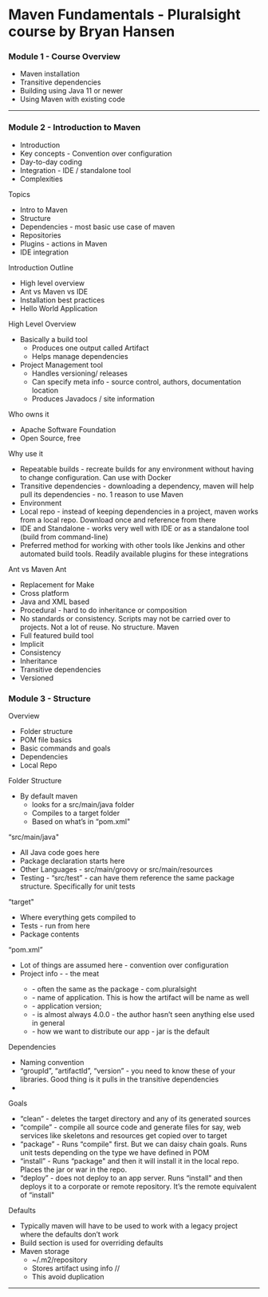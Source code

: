 # Maven Fundamentals - Pluralsight course by Bryan Hansen
### Module 1 - Course Overview
* Maven installation
* Transitive dependencies
* Building using Java 11 or newer
* Using Maven with existing code

---

### Module 2 - Introduction to Maven
* Introduction
* Key concepts - Convention over configuration
* Day-to-day coding
* Integration - IDE / standalone tool
* Complexities

Topics
* Intro to Maven
* Structure
* Dependencies - most basic use case of maven
* Repositories
* Plugins - actions in Maven
* IDE integration

Introduction
Outline
* High level overview
* Ant vs Maven vs IDE
* Installation best practices
* Hello World Application

High Level Overview
* Basically a build tool
    * Produces one output called Artifact
    * Helps manage dependencies
* Project Management tool
    * Handles versioning/ releases
    * Can specify meta info - source control, authors, documentation location
    * Produces Javadocs / site information

Who owns it
* Apache Software Foundation
* Open Source, free

Why use it
* Repeatable builds - recreate builds for any environment without having to change configuration. Can use with Docker
* Transitive dependencies - downloading a dependency, maven will help pull its dependencies - no. 1 reason to use Maven
* Environment
* Local repo - instead of keeping dependencies in a project, maven works from a local repo. Download once and reference from there
* IDE and Standalone - works very well with IDE or as a standalone tool (build from command-line)
* Preferred method for working with other tools like Jenkins and other automated build tools. Readily available plugins for these integrations

Ant vs Maven
Ant
* Replacement for Make
* Cross platform
* Java and XML based
* Procedural - hard to do inheritance or composition 
* No standards or consistency. Scripts may not be carried over to projects. Not a lot of reuse. No structure. 
Maven
* Full featured build tool
* Implicit
* Consistency
* Inheritance
* Transitive dependencies
* Versioned


### Module 3 - Structure

Overview
* Folder structure
* POM file basics
* Basic commands and goals
* Dependencies
* Local Repo

Folder Structure
* By default maven 
    * looks for a src/main/java folder 
    * Compiles to a target folder
    * Based on what’s in “pom.xml"

“src/main/java"
* All Java code goes here
* Package declaration starts here
* Other Languages - src/main/groovy or src/main/resources
* Testing - “src/test” - can have them reference the same package structure. Specifically for unit tests

“target"
* Where everything gets compiled to
* Tests - run from here
* Package contents

“pom.xml”
* Lot of things are assumed here - convention over configuration
* Project info - <project> - the meat
    * <groupId> - often the same as the package - com.pluralsight
    * <artifactId> - name of application. This is how the artifact will be name as well
    * <version> - application version; 
    * <modelVersion> - is almost always 4.0.0 - the author hasn’t seen anything else used in general
    * <packaging> - how we want to distribute our app - jar is the default

Dependencies
* Naming convention
* “groupId”, “artifactId”, “version” - you need to know these of your libraries. Good thing is it pulls in the transitive dependencies
* <dependencies>

Goals
* “clean” - deletes the target directory and any of its generated sources
* “compile” - compile all source code and generate files for say, web services like skeletons and resources get copied over to target
* “package” - Runs “compile" first. But we can daisy chain goals. Runs unit tests depending on the type we have defined in POM
* “install” - Runs “package" and then it will install it in the local repo. Places the jar or war in the repo.
* “deploy” - does not deploy to an app server. Runs “install" and then deploys it to a corporate or remote repository. It’s the remote equivalent of “install"

Defaults
* Typically maven will have to be used to work with a legacy project where the defaults don’t work
* Build section is used for overriding defaults 
* Maven storage
    * ~/.m2/repository
    * Stores artifact using info <groupId>/<artifactId>/<version>
    * This avoid duplication

---















